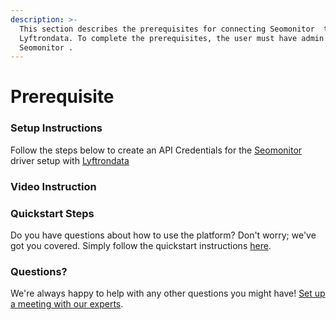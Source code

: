 ```yaml
---
description: >-
  This section describes the prerequisites for connecting Seomonitor  to
  Lyftrondata. To complete the prerequisites, the user must have admin access to
  Seomonitor .
---
```


# Prerequisite

### Setup Instructions

Follow the steps below to create an API Credentials for the [Seomonitor ](../seomonitor-/None/)driver setup with [Lyftrondata](https://www.lyftrondata.com)

### Video Instruction

### Quickstart Steps

Do you have questions about how to use the platform? Don't worry; we've got you covered. Simply follow the quickstart instructions [here](./).

### Questions? <a href="#questions" id="questions"></a>

We're always happy to help with any other questions you might have! [Set up a meeting with our experts](https://www.lyftrondata.com/book-a-meeting/).
